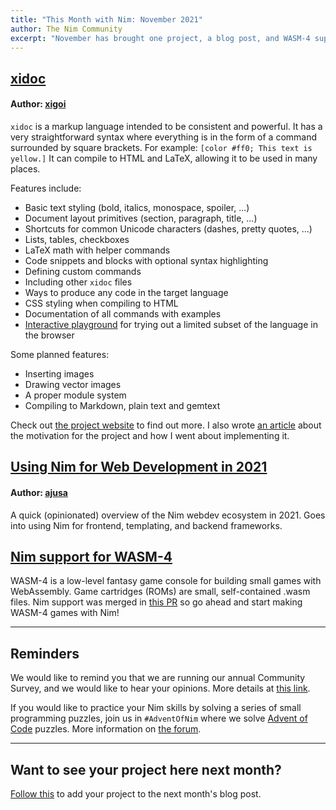 ```yaml
---
title: "This Month with Nim: November 2021"
author: The Nim Community
excerpt: "November has brought one project, a blog post, and WASM-4 support."
---
```


## [xidoc](http://xidoc.nim.town/)

#### Author: [xigoi](https://github.com/xigoi)
`xidoc` is a markup language intended to be consistent and powerful.
It has a very straightforward syntax where everything is in the form of a command surrounded by square brackets.
For example: `[color #ff0; This text is yellow.]`
It can compile to HTML and LaTeX, allowing it to be used in many places.

Features include:

- Basic text styling (bold, italics, monospace, spoiler, ...)
- Document layout primitives (section, paragraph, title, ...)
- Shortcuts for common Unicode characters (dashes, pretty quotes, ...)
- Lists, tables, checkboxes
- LaTeX math with helper commands
- Code snippets and blocks with optional syntax highlighting
- Defining custom commands
- Including other `xidoc` files
- Ways to produce any code in the target language
- CSS styling when compiling to HTML
- Documentation of all commands with examples
- [Interactive playground](http://xidoc.nim.town/playground.html) for trying out a limited subset of the language in the browser

Some planned features:
- Inserting images
- Drawing vector images
- A proper module system
- Compiling to Markdown, plain text and gemtext

Check out [the project website](http://xidoc.nim.town/) to find out more.
I also wrote [an article](https://xigoi.neocities.org/why-i-created-a-markup-language.html) about the motivation for the project and how I went about implementing it.


## [Using Nim for Web Development in 2021](https://arhamjain.com/2021/11/22/nim-webdev.html)

#### Author: [ajusa](https://github.com/ajusa)
A quick (opinionated) overview of the Nim webdev ecosystem in 2021.
Goes into using Nim for frontend, templating, and backend frameworks.


## [Nim support for WASM-4](https://wasm4.org/)

WASM-4 is a low-level fantasy game console for building small games with WebAssembly.
Game cartridges (ROMs) are small, self-contained .wasm files.
Nim support was merged in [this PR](https://github.com/aduros/wasm4/pull/167) so go ahead and start making WASM-4 games with Nim!

----

## Reminders

We would like to remind you that we are running our annual Community Survey, and we would like to hear your opinions.
More details at [this link](https://nim-lang.org/blog/2021/11/22/community-survey-2021.html).

If you would like to practice your Nim skills by solving a series of small programming puzzles, join us in `#AdventOfNim` where we solve [Advent of Code](https://adventofcode.com/) puzzles.
More information on [the forum](https://forum.nim-lang.org/t/8657).

----

## Want to see your project here next month?

[Follow this](https://github.com/beef331/website#adding-your-project-to-month-with-nim)
to add your project to the next month's blog post.
